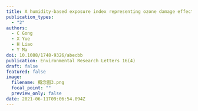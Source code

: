 ```yaml
---
title: A humidity-based exposure index representing ozone damage effects on vegetation
publication_types:
  - "2"
authors:
  - C Gong
  - X Yue
  - H Liao
  - Y Ma
doi: 10.1088/1748-9326/abecbb
publication: Environmental Research Letters 16(4)
draft: false
featured: false
image:
  filename: 概念图3.png
  focal_point: ""
  preview_only: false
date: 2021-06-11T09:06:54.094Z
---
```

